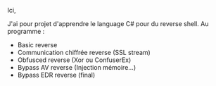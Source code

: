 Ici, 

J'ai pour projet d'apprendre le language C# pour du reverse shell. Au programme :

- Basic reverse
- Communication chiffrée reverse (SSL stream)
- Obfusced reverse (Xor ou ConfuserEx)
- Bypass AV reverse (Injection mémoire...)
- Bypass EDR reverse (final)

  
